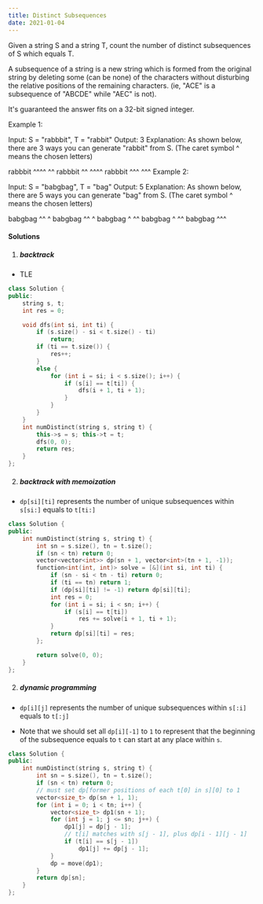 ```yaml
---
title: Distinct Subsequences
date: 2021-01-04
---
```

Given a string S and a string T, count the number of distinct subsequences of S which equals T.

A subsequence of a string is a new string which is formed from the original string by deleting some (can be none) of the characters without disturbing the relative positions of the remaining characters. (ie, "ACE" is a subsequence of "ABCDE" while "AEC" is not).

It's guaranteed the answer fits on a 32-bit signed integer.

Example 1:

Input: S = "rabbbit", T = "rabbit"
Output: 3
Explanation:
As shown below, there are 3 ways you can generate "rabbit" from S.
(The caret symbol ^ means the chosen letters)

rabbbit
^^^^ ^^
rabbbit
^^ ^^^^
rabbbit
^^^ ^^^
Example 2:

Input: S = "babgbag", T = "bag"
Output: 5
Explanation:
As shown below, there are 5 ways you can generate "bag" from S.
(The caret symbol ^ means the chosen letters)

babgbag
^^ ^
babgbag
^^    ^
babgbag
^    ^^
babgbag
  ^  ^^
babgbag
    ^^^


#### Solutions

1. ##### backtrack

- TLE

```cpp
class Solution {
public:
    string s, t;
    int res = 0;

    void dfs(int si, int ti) {
        if (s.size() - si < t.size() - ti)
            return;
        if (ti == t.size()) {
            res++;
        }
        else {
            for (int i = si; i < s.size(); i++) {
                if (s[i] == t[ti]) {
                    dfs(i + 1, ti + 1);
                }
            }
        }
    }
    int numDistinct(string s, string t) {
        this->s = s; this->t = t;
        dfs(0, 0);
        return res;
    }
};
```

2. ##### backtrack with memoization

- `dp[si][ti]` represents the number of unique subsequences within `s[si:]` equals to `t[ti:]`

```cpp
class Solution {
public:
    int numDistinct(string s, string t) {
        int sn = s.size(), tn = t.size();
        if (sn < tn) return 0;
        vector<vector<int>> dp(sn + 1, vector<int>(tn + 1, -1));
        function<int(int, int)> solve = [&](int si, int ti) {
            if (sn - si < tn - ti) return 0;
            if (ti == tn) return 1;
            if (dp[si][ti] != -1) return dp[si][ti];
            int res = 0;
            for (int i = si; i < sn; i++) {
                if (s[i] == t[ti])
                    res += solve(i + 1, ti + 1);
            }
            return dp[si][ti] = res;
        };

        return solve(0, 0);
    }
};
```


2. ##### dynamic programming

- `dp[i][j]` represents the number of unique subsequences within `s[:i]` equals to `t[:j]`

- Note that we should set all `dp[i][-1]` to `1` to represent that the beginning of the subsequence equals to `t` can start at any place within `s`.

```cpp
class Solution {
public:
    int numDistinct(string s, string t) {
        int sn = s.size(), tn = t.size();
        if (sn < tn) return 0;
        // must set dp[former positions of each t[0] in s][0] to 1
        vector<size_t> dp(sn + 1, 1);
        for (int i = 0; i < tn; i++) {
            vector<size_t> dp1(sn + 1);
            for (int j = 1; j <= sn; j++) {
                dp1[j] = dp[j - 1];
                // t[i] matches with s[j - 1], plus dp[i - 1][j - 1]
                if (t[i] == s[j - 1])
                    dp1[j] += dp[j - 1];
            }
            dp = move(dp1);
        }
        return dp[sn];
    }
};
```